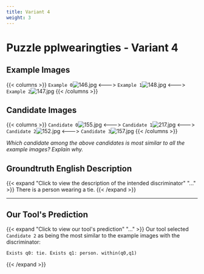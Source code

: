 ```yaml
---
title: Variant 4
weight: 3
---
```


# Puzzle pplwearingties - Variant 4

## Example Images
{{< columns >}}
`Example 0`![146.jpg](/natscene_data/images/146.jpg)
<--->
`Example 1`![148.jpg](/natscene_data/images/148.jpg)
<--->
`Example 2`![147.jpg](/natscene_data/images/147.jpg)
{{< /columns >}}

## Candidate Images
{{< columns >}}
`Candidate 0`![155.jpg](/natscene_data/images/155.jpg)
<--->
`Candidate 1`![217.jpg](/natscene_data/images/217.jpg)
<--->
`Candidate 2`![152.jpg](/natscene_data/images/152.jpg)
<--->
`Candidate 3`![157.jpg](/natscene_data/images/157.jpg)
{{< /columns >}}

*Which candidate among the above candidates is most similar to all the example images? Explain why.*

## Groundtruth English Description

{{< expand "Click to view the description of the intended discriminator" "..." >}}
There is a person wearing a tie.
{{< /expand >}}

---



## Our Tool's Prediction

{{< expand "Click to view our tool's prediction" "..." >}}
Our tool selected `Candidate 2` as being the most similar to the example images with the discriminator:
```plaintext
Exists q0: tie. Exists q1: person. within(q0,q1)
```
{{< /expand >}}
